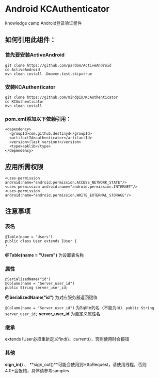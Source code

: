 Android KCAuthenticator
============================
knowledge camp Android登录验证组件


## 如何引用此组件：
### 首先要安装ActiveAndroid
```
git clone https://github.com/pardom/ActiveAndroid
cd ActiveAndroid
mvn clean install -Dmaven.test.skip=true
```

### 安装KCAuthenticator
```
git clone https://github.com/mindpin/KCAuthenticator
cd KCAuthenticator
mvn clean install
```

### pom.xml添加以下依赖引用：
```
<dependency>
  <groupId>com.github.destinyd</groupId>
  <artifactId>authenticator</artifactId>
  <version>(last version)</version>
  <type>apklib</type>
</dependency>
```

## 应用所需权限
```
<uses-permission android:name="android.permission.ACCESS_NETWORK_STATE"/>
<uses-permission android:name="android.permission.INTERNET"/>
<uses-permission android:name="android.permission.WRITE_EXTERNAL_STORAGE"/>
```

## 注意事项
### 表名
```
@Table(name = "Users")
public class User extends IUser {
}
```
**@Table(name = "Users")**
为设置表名称

### 属性
```
@SerializedName("id")
@Column(name = "Server_user_id")
public String server_user_id;
```
**@SerializedName("id")**
为对应服务器返回键值

```@Column(name = "Server_user_id")```
为Sqlite列名（不能为Id）
```public String server_user_id;```
**server_user_id** 为自定义属性名

### 继承
extends IUser必须重新定义find()、current()，否则使用时会报错

### 其他
**sign_in()** 、 **sign_out()**可能会使用到HttpRequest，请使用线程，否则4.0+会报错，具体请参考samples
